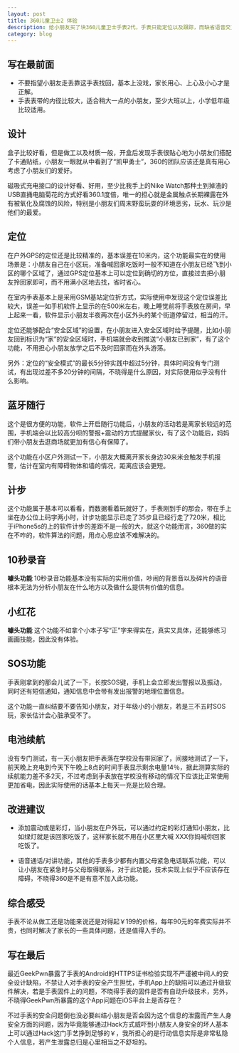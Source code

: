 ```yaml
---
layout: post
title: 360儿童卫士2 体验
description: 给小朋友买了块360儿童卫士手表2代，手表只能定位以及跟踪，而缺省语音交互功能，实用性差了点。
category: blog
--- 
```



## 写在最前面

*   不要指望小朋友走丢靠这手表找回，基本上没戏，家长用心、上心及小心才是正解。
*   手表表带的内径比较大，适合稍大一点的小朋友，至少大班以上，小学低年级比较适用。

## 设计

盒子比较好看，但是做工以及材质一般，开盒后发现手表很贴心地为小朋友们搭配了卡通贴纸，小朋友一眼就从中看到了“凯甲勇士”，360的团队应该还是真有用心考虑了小朋友们的爱好。

磁吸式充电接口的设计好看、好用，至少比我手上的Nike Watch那种土到掉渣的USB直捅电脑菊花的方式好看360.1度倍，唯一的担心就是金属触点长期裸露在外有被氧化及腐蚀的风险，特别是小朋友们周末野蛮玩耍的环境恶劣，玩水、玩沙是他们的最爱。

## 定位

在户外GPS的定位还是比较精准的，基本误差在10米内，这个功能最实在的使用场景是：小朋友自己在小区玩，准备喊回家吃饭时一般不知道在小朋友已经飞到小区的哪个区域了，通过GPS定位基本上可以定位到确切的方位，直接过去把小朋友拎回家即可，而不用满小区地去找，省时省心。

在室内手表基本上是采用GSM基站定位折方式，实际使用中发现这个定位误差比较大，误差一如手机软件上显示的在500米左右，晚上睡觉前将手表放在房间，早上起来一看，软件显示小朋友半夜两次在小区外头的某个街道停留过，相当的汗。

定位还能够配合“安全区域”的设置，在小朋友进入安全区域时给予提醒，比如小朋友回到标识为“家”的安全区域时，手机端就会收到推送“小朋友已到家”，有了这个功能，不用担心小朋友放学之后不及时回家而在外头游荡。

另外：定位的“安全模式”的最长5分钟实践中超过5分钟，具体时间没有专门测试，有出现过差不多20分钟的间隔，不晓得是什么原因，对实际使用似乎没有什么影响。

## 蓝牙随行

这个是很方便的功能，软件上开启随行功能后，小朋友的活动若是离家长较远的范围，手机端会以比较高分呗的警报+震动的方式提醒家伙，有了这个功能后，妈妈们带小朋友去逛商场就更加有信心有保障了。

这个功能在小区户外测试一下，小朋友大概离开家长身边30来米会触发手机报警，估计在室内有障碍物体和墙的情况，距离应该会更短。

## 计步

这个功能属于基本可以看看，而数据看着玩就好了，手表刚到手的那会，带在手上坐在办公位上码字两小时，计步功能显示已走了35步且已经行走了720米，相比于iPhone5s的上的软件计步的差距不是一般的大，就这个功能而言，360做的实在不咋的，软件算法的问题，用点心思应该不难解决的。

## 10秒录音

**噱头功能** 10秒录音功能基本没有实际的实用价值，吵闹的背景音以及碎片的语音根本无法为分析小朋友在什么地方以及做什么提供有价值的信息。

## 小红花

**噱头功能** 这个功能不如拿个小本子写“正”字来得实在，真实又具体，还能够练习画画技能，因此没有体验。

## SOS功能

手表刚拿到的那会儿试了一下，长按SOS键，手机上会立即发出警报以及振动，同时还有短信通知，通知信息中会带有发出报警的地理位置信息。

这个功能一直纠结要不要告知小朋友，对于年级小的小朋友，若是三不五时SOS玩，家长估计会心脏承受不了。

## 电池续航

没有专门测试，有一天小朋友把手表落在学校没有带回家了，间接地测试了一下，前天晚上充电到今天下午晚上8点的时间手表显示剩余电量14％，据此测算实际的续航能力差不多2天，不过考虑到手表放在学校没有移动的情况下应该比正常使用更加省电，因此实际使用的话基本上每天一充是比较合理。

## 改进建议

*   添加震动或是彩灯，当小朋友在户外玩，可以通过约定的彩灯通知小朋友，比如绿灯就是该回家吃饭了，这样家长就不用在小区里大喊 XXX你妈喊你回家吃饭了。

*   语音通话/对讲功能，其他的手表多少都有内置父母紧急电话联系功能，可以让小朋友在紧急时与父母取得联系，对于此功能，技术实现上似乎不应该存在障碍，不晓得360是不是有意不加入此功能。

## 综合感受

手表不论从做工还是功能来说还是对得起￥199的价格，每年90元的年费实际并不贵，也同时解决了家长的一些具体问题，还是值得入手的。

## 写在最后

最近GeekPwn暴露了手表的Android的HTTPS证书检验实现不严谨被中间人的安全设计缺陷，不禁让人对手表的安全产生担忧，手机App上的缺陷可以通过升级软件解决，若是手表固件上的问题，不晓得手表的固件是否有自动升级技术，另外，不晓得GeekPwn所暴露的这个App问题在iOS平台上是否存在？

不过手表的安全问题倒也没必要纠结小朋友是否会因为这个信息的泄露而产生人身安全方面的问题，因为毕竟能够通过Hack方式威吓到小朋友人身安全的坏人基本上可以通过Hack这门手艺挣到足够的￥，我所担心的是行动信息实际是非常私隐个人信息，若产生泄露总归是心里相当之不舒坦的。

